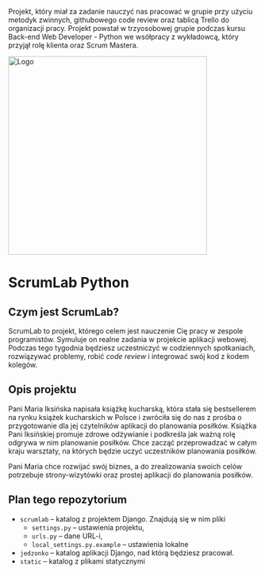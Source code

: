 Projekt, który miał za zadanie nauczyć nas pracować w grupie przy użyciu metodyk zwinnych, githubowego code review oraz tablicą Trello do organizacji pracy. Projekt powstał w trzyosobowej grupie podczas kursu Back-end Web Developer - Python we wsółpracy z wykładowcą, który przyjął rolę klienta oraz Scrum Mastera.

<img alt="Logo" src="http://coderslab.pl/svg/logo-coderslab.svg" width="400">

# ScrumLab Python

## Czym jest ScrumLab?

ScrumLab to projekt, którego celem jest nauczenie Cię pracy w zespole programistów. Symuluje on realne zadania
w projekcie aplikacji webowej. Podczas tego tygodnia będziesz uczestniczyć w codziennych spotkaniach, rozwiązywać 
problemy, robić *code review* i integrować swój kod z kodem kolegów.

## Opis projektu

Pani Maria Iksińska napisała książkę kucharską, która stała się bestsellerem na rynku książek kucharskich w Polsce i zwróciła się do nas z prośba o przygotowanie dla jej czytelników aplikacji do planowania posiłków. Książka Pani Iksińskiej promuje zdrowe odżywianie i podkreśla jak ważną rolę odgrywa w nim planowanie posiłków. Chce zacząć przeprowadzać w całym kraju warsztaty, na których będzie uczyć uczestników planowania posiłków.

Pani Maria chce rozwijać swój biznes, a do zrealizowania swoich celów potrzebuje strony-wizytówki oraz prostej aplikacji do planowania posiłków.


## Plan tego repozytorium

* `scrumlab` – katalog z projektem Django. Znajdują się w nim pliki 
  - `settings.py` – ustawienia projektu,
  - `urls.py` – dane URL-i,
  - `local_settings.py.example` – ustawienia lokalne
* `jedzonko` – katalog aplikacji Django, nad którą będziesz pracował.
* `static` – katalog z plikami statycznymi
